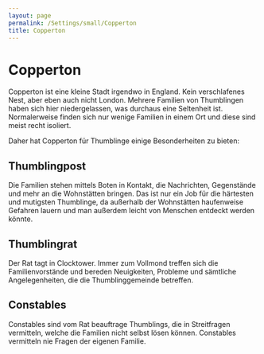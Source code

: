 ```yaml
---
layout: page
permalink: /Settings/small/Copperton
title: Copperton
---
```


# Copperton

Copperton ist eine kleine Stadt irgendwo in England. Kein verschlafenes Nest, aber eben auch nicht London. Mehrere Familien von Thumblingen haben sich hier niedergelassen, was durchaus eine Seltenheit ist. Normalerweise finden sich nur wenige Familien in einem Ort und diese sind meist recht isoliert.

Daher hat Copperton für Thumblinge einige Besonderheiten zu bieten:

## Thumblingpost

Die Familien stehen mittels Boten in Kontakt, die Nachrichten, Gegenstände und mehr an die Wohnstätten bringen. Das ist nur ein Job für die härtesten und mutigsten Thumblinge, da außerhalb der Wohnstätten haufenweise Gefahren lauern und man außerdem leicht von Menschen entdeckt werden könnte.

## Thumblingrat

Der Rat tagt in Clocktower. Immer zum Vollmond treffen sich die Familienvorstände und bereden Neuigkeiten, Probleme und sämtliche Angelegenheiten, die die Thumblinggemeinde betreffen.

## Constables

Constables sind vom Rat beauftrage Thumblings, die in Streitfragen vermitteln, welche die Familien nicht selbst lösen können. Constables vermitteln nie Fragen der eigenen Familie.
